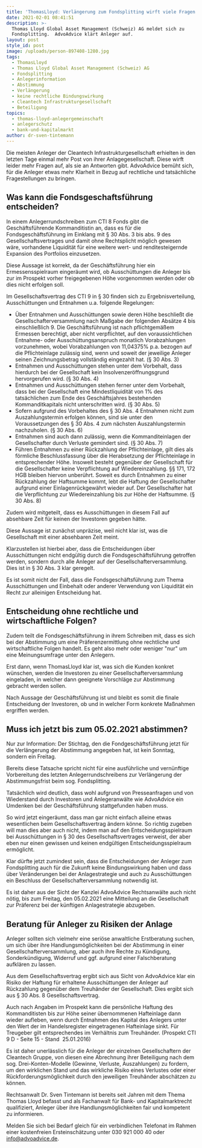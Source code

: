 ```yaml
---
title: 'ThomasLloyd: Verlängerung zum Fondsplitting wirft viele Fragen auf.'
date: 2021-02-01 08:41:51
description: >-
  Thomas Lloyd Global Asset Management (Schweiz) AG meldet sich zu
  Fondsplitting.  AdvoAdvice klärt Anleger auf.
layout: post
style_id: post
image: /uploads/person-897408-1280.jpg
tags:
  - ThomasLloyd
  - Thomas Lloyd Global Asset Management (Schweiz) AG
  - Fondsplitting
  - Anlegerinformation
  - Abstimmung
  - Verlängerung
  - keine rechtliche Bindungswirkung
  - Cleantech Infrastrukturgesellschaft
  - Beteiligung
topics:
  - thomas-lloyd-anlegergemeinschaft
  - anlegerschutz
  - bank-und-kapitalmarkt
author: dr-sven-tintemann
---
```


Die meisten Anleger der Cleantech Infrastrukturgesellschaft erhielten in den letzten Tage einmal mehr Post von ihrer Anlagegesellschaft. Diese wirft leider mehr Fragen auf, als sie an Antworten gibt. AdvoAdvice bemüht sich, für die Anleger etwas mehr Klarheit in Bezug auf rechtliche und tatsächliche Fragestellungen zu bringen.

## Was kann die Fondsgeschaftsführung entscheiden?

In einem Anlegerrundschreiben zum CTI 8 Fonds gibt die Geschäftsführende Kommanditistin an, dass es für die Fondsgeschäftsführung im Einklang mit &sect; 30 Abs. 3 bis abs. 9 des Gesellschaftsvertrages und damit ohne Rechtsplicht möglich gewesen wäre, vorhandene Liquidität für eine weitere wert- und renditesteigernde Expansion des Portfolios einzusetzen.&nbsp;

Diese Aussage ist korrekt, da der Geschäftsführung hier ein Ermessensspielraum eingeräumt wird, ob Ausschüttungen die Anleger bis zur im Prospekt vorher freigegebenen Höhe vorgenommen werden oder ob dies nicht erfolgen soll.&nbsp;

Im Gesellschaftsvertrag des CTI 9 in &sect; 30 finden sich zu Ergebnisverteilung, Ausschüttungen und Entnahmen u.a. folgende Regelungen:

* Über Entnahmen und Ausschüttungen sowie deren Höhe beschlie&szlig;t die Gesellschafterversammlung nach Ma&szlig;gabe der folgenden Absätze 4 bis einschlie&szlig;lich 9. Die Geschäftsführung ist nach pflichtgemä&szlig;em Ermessen berechtigt, aber nicht verpflichtet, auf den voraussichtlichen Entnahme- oder Ausschüttungsanspruch monatlich Vorabzahlungen vorzunehmen, wobei Vorabzahlungen von 11,04375% p.a. bezogen auf die Pflichteinlage zulässig sind, wenn und soweit der jeweilige Anleger seinen Zeichnungsbetrag vollständig eingezahlt hat. (&sect; 30 Abs. 3)
* Entnahmen und Ausschüttungen stehen unter dem Vorbehalt, dass hierdurch bei der Gesellschaft kein Insolvenzeröffnungsgrund hervorgerufen wird. (&sect; 30 Abs. 4)
* Entnahmen und Ausschüttungen stehen ferner unter dem Vorbehalt, dass bei der Gesellschaft eine Mindestliquidität von 1% des tatsächlichen zum Ende des Geschäftsjahres bestehenden Kommanditkapitals nicht unterschritten wird. (&sect; 30 Abs. 5)
* Sofern aufgrund des Vorbehaltes des &sect; 30 Abs. 4 Entnahmen nicht zum Auszahlungstermin erfolgen können, sind sie unter den Voraussetzungen des &sect; 30 Abs. 4 zum nächsten Auszahlungstermin nachzuholen. (&sect; 30 Abs. 6)
* Entnahmen sind auch dann zulässig, wenn die Kommanditeinlagen der Gesellschafter durch Verluste gemindert sind. (&sect; 30 Abs. 7)
* Führen Entnahmen zu einer Rückzahlung der Pflichteinlage, gilt dies als förmliche Beschlussfassung über die Herabsetzung der Pflichteinlage in entsprechender Höhe. Insoweit besteht gegenüber der Gesellschaft für die Gesellschafter keine Verpflichtung auf Wiedereinzahlung. &sect;&sect; 171, 172 HGB bleiben hiervon unberührt. Soweit es durch Entnahmen zu einer Rückzahlung der Haftsumme kommt, lebt die Haftung der Gesellschafter aufgrund einer Einlagenrückgewährt wieder auf. Der Gesellschafter hat die Verpflichtung zur Wiedereinzahlung bis zur Höhe der Haftsumme. (&sect; 30 Abs. 8)

Zudem wird mitgeteilt, dass es Ausschüttungen in diesem Fall auf absehbare Zeit für keinen der Investoren gegeben hätte.&nbsp;

Diese Aussage ist zunächst unpräzise, weil nicht klar ist, was die Gesellschaft mit einer absehbaren Zeit meint.

Klarzustellen ist hierbei aber, dass die Entscheidungen über Ausschüttungen nicht endgültig durch die Fondsgeschäftsführung getroffen werden, sondern durch alle Anleger auf der Gesellschafterversammlung. Dies ist in &sect; 30 Abs. 3 klar geregelt.

Es ist somit nicht der Fall, dass die Fondsgeschäftsführung zum Thema Ausschüttungen und Einbehalt oder anderer Verwendung von Liquidität ein Recht zur alleinigen Entscheidung hat.&nbsp;

## Entscheidung ohne rechtliche und wirtschaftliche Folgen?

Zudem teilt die Fondsgeschäftsführung in ihrem Schreiben mit, dass es sich bei der Abstimmung um eine Präferenzermittlung ohne rechtliche und wirtschaftliche Folgen handelt. Es geht also mehr oder weniger "nur" um eine Meinungsumfrage unter den Anlegern.&nbsp;

Erst dann, wenn ThomasLloyd klar ist, was sich die Kunden konkret wünschen, werden die Investoren zu einer Gesellschafterversammlung eingeladen, in welcher dann geeignete Vorschläge zur Abstimmung gebracht werden sollen.&nbsp;

Nach Aussage der Geschäftsführung ist und bleibt es somit die finale Entscheidung der Investoren, ob und in welcher Form konkrete Ma&szlig;nahmen ergriffen werden.&nbsp;

## Muss ich jetzt bis zum 05.02.2021 abstimmen?

Nur zur Information: Der Stichtag, den die Fondgeschäftsführung jetzt für die Verlängerung der Abstimmung angegeben hat, ist kein Sonntag, sondern ein Freitag.&nbsp;

Bereits diese Tatsache spricht nicht für eine ausführliche und vernünftige Vorbereitung des letzten Anlegerrundschreibens zur Verlängerung der Abstimmungsfrist beim sog. Fondsplitting.&nbsp;

Tatsächlich wird deutlich, dass wohl aufgrund von Presseanfragen und von Wiederstand durch Investoren und Anlegeranwälte wie AdvoAdvice ein Umdenken bei der Geschäftsführung stattgefunden haben muss.&nbsp;

So wird jetzt eingeräumt, dass man gar nicht einfach alleine etwas wesentlichen beim Gesellschaftsvertrag ändern könne. So richtig zugeben will man dies aber auch nicht, indem man auf den Entscheidungsspielraum bei Ausschüttungen in &sect; 30 des Gesellschaftsvertrages verweist, der aber eben nur einen gewissen und keinen endgültigen Entscheidungsspielraum ermöglicht.&nbsp;

Klar dürfte jetzt zumindest sein, dass die Entscheidungen der Anleger zum Fondsplitting auch für die Zukunft keine Bindungswirkung haben und dass über Veränderungen bei der Anlagestrategie und auch zu Ausschüttungen ein Beschluss der Gesellschafterversammlung notwendig ist.&nbsp;

Es ist daher aus der Sicht der Kanzlei AdvoAdvice Rechtsanwälte auch nicht nötig, bis zum Freitag, den 05.02.2021 eine Mitteilung an die Gesellschaft zur Präferenz bei der künftigen Anlagestrategie abzugeben.&nbsp;

## Beratung für Anleger zu Risiken der Anlage&nbsp;

Anleger sollten sich vielmehr eine seriöse anwaltliche Erstberatung suchen, um sich über ihre Handlungsmöglichkeiten bei der Abstimmung in einer Gesellschafterversammlung, aber auch ihre Rechte zu Kündigung, Sonderkündigung, Widerruf und ggf. aufgrund einer Falschberatung aufklären zu lassen.&nbsp;

Aus dem Gesellschaftsvertrag ergibt sich aus Sicht von AdvoAdvice klar ein Risiko der Haftung für erhaltene Ausschüttungen der Anleger auf Rückzahlung gegenüber dem Treuhänder der Gesellschaft. Dies ergibt sich aus &sect; 30 Abs. 8 Gesellschaftsvertrag.

Auch nach Angaben im Prospekt kann die persönliche Haftung des Kommanditisten bis zur Höhe seiner übernommenen Hafteinlage dann wieder aufleben, wenn durch Entnahmen des Kapital des Anlegers unter den Wert der im Handelsregister eingetragenen Hafteinlage sinkt. Für Treugeber gilt entsprechendes im Verhältnis zum Treuhänder. (Prospekt CTI 9 D - Seite 15 - Stand &nbsp;25.01.2016)

Es ist daher unerlässlich für die Anleger der einzelnen Gesellschaftern der Cleantech Gruppe, von diesen eine Abrechnung ihrer Beteiligung nach dem sog. Drei-Konten-Modelle (Gewinne, Verluste, Auszahlungen) zu fordern, um den wirklichen Stand und das wirkliche Risiko eines Verlustes oder einer Rückforderungsmöglichkeit durch den jeweiligen Treuhänder abschätzen zu können.&nbsp;

Rechtsanwalt Dr. Sven Tintemann ist bereits seit Jahren mit dem Thema Thomas Lloyd befasst und als Fachanwalt für Bank- und Kapitalmarktrecht qualifiziert, Anleger über ihre Handlungsmöglichkeiten fair und kompetent zu informieren.&nbsp;

Melden Sie sich bei Bedarf gleich für ein verbindlichen Telefonat im Rahmen einer kostenfreien Ersteinschätzung unter 030 921 000 40 oder info@advoadvice.de.&nbsp;
